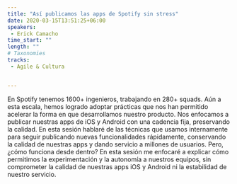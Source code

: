 ```yaml
---
title: "Así publicamos las apps de Spotify sin stress"
date: 2020-03-15T13:51:25+06:00
speakers: 
 - Erick Camacho
time_start: ""
length: ""
# Taxonomies
tracks:
 - Agile & Cultura


---
```


En Spotify tenemos 1600+ ingenieros, trabajando en 280+ squads. Aún a esta escala, hemos logrado adoptar prácticas que nos han permitido acelerar la forma en que desarrollamos nuestro producto. Nos enfocamos a publicar nuestras apps de iOS y Android con una cadencia fija, preservando la calidad. En esta sesión hablaré de las técnicas que usamos internamente para seguir publicando nuevas funcionalidades rápidamente, conservando la calidad de nuestras apps y dando servicio a millones de usuarios. Pero, ¿cómo funciona desde dentro? En esta sesión me enfocaré a explicar cómo permitimos la experimentación y la autonomía a nuestros equipos, sin comprometer la calidad de nuestras apps iOS y Android ni la estabilidad de nuestro servicio.
